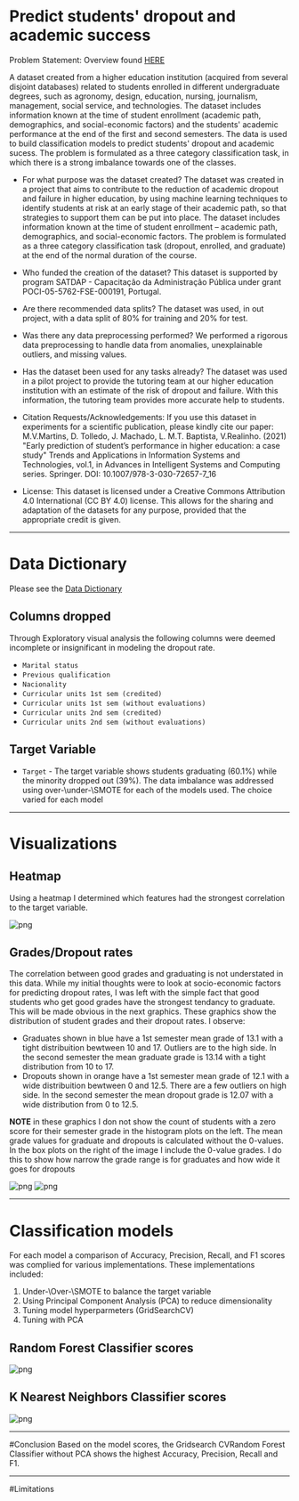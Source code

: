 # Predict students' dropout and academic success

Problem Statement:
Overview found [HERE](https://archive-beta.ics.uci.edu/dataset/697/predict+students+dropout+and+academic+success)

A dataset created from a higher education institution (acquired from several disjoint databases) related to students enrolled in different undergraduate degrees, such as agronomy, design, education, nursing, journalism, management, social service, and technologies. The dataset includes information known at the time of student enrollment (academic path, demographics, and social-economic factors) and the students' academic performance at the end of the first and second semesters. The data is used to build classification models to predict students' dropout and academic sucess. The problem is formulated as a three category classification task, in which there is a strong imbalance towards one of the classes.

- For what purpose was the dataset created? The dataset was created in a project that aims to contribute to the reduction of academic dropout and failure in higher education, by using machine learning techniques to identify students at risk at an early stage of their academic path, so that strategies to support them can be put into place. The dataset includes information known at the time of student enrollment – academic path, demographics, and social-economic factors. The problem is formulated as a three category classification task (dropout, enrolled, and graduate) at the end of the normal duration of the course.

- Who funded the creation of the dataset? This dataset is supported by program SATDAP - Capacitação da Administração Pública under grant POCI-05-5762-FSE-000191, Portugal.

- Are there recommended data splits? The dataset was used, in out project, with a data split of 80% for training and 20% for test.

- Was there any data preprocessing performed? We performed a rigorous data preprocessing to handle data from anomalies, unexplainable outliers, and missing values.

- Has the dataset been used for any tasks already? The dataset was used in a pilot project to provide the tutoring team at our higher education institution with an estimate of the risk of dropout and failure. With this information, the tutoring team provides more accurate help to students.

- Citation Requests/Acknowledgements: If you use this dataset in experiments for a scientific publication, please kindly cite our paper: M.V.Martins, D. Tolledo, J. Machado, L. M.T. Baptista, V.Realinho. (2021) "Early prediction of student’s performance in higher education: a case study" Trends and Applications in Information Systems and Technologies, vol.1, in Advances in Intelligent Systems and Computing series. Springer. DOI: 10.1007/978-3-030-72657-7_16

- License: This dataset is licensed under a Creative Commons Attribution 4.0 International (CC BY 4.0) license. This allows for the sharing and adaptation of the datasets for any purpose, provided that the appropriate credit is given.

---
# Data Dictionary
Please see the [Data Dictionary](https://archive-beta.ics.uci.edu/dataset/697/predict+students+dropout+and+academic+success)

## Columns dropped

Through Exploratory visual analysis the following columns were deemed incomplete or insignificant in modeling the dropout rate.  
- `Marital status`
- `Previous qualification`
- `Nacionality`
- `Curricular units 1st sem (credited)`
- `Curricular units 1st sem (without evaluations)`
- `Curricular units 2nd sem (credited)`
- `Curricular units 2nd sem (without evaluations)`

## Target Variable 
- `Target` - The target variable shows students graduating (60.1%) while the minority dropped out (39%).  The data imbalance was addressed using over-\under-\SMOTE for each of the models used.  The choice varied for each model
---
# Visualizations
## Heatmap
Using a heatmap I determined which features had the strongest correlation to the target variable.

![png](https://drive.google.com/uc?id=19dnZ9T6yEh1O9Z5NWU8RiGgYQFrIJ3lk)

## Grades/Dropout rates
The correlation between good grades and graduating is not understated in this data. While my initial thoughts were to look at socio-economic factors for predicting dropout rates, I was left with the simple fact that good students who get good grades have the strongest tendancy to graduate. This will be made obvious in the next graphics. These graphics show the distribution of student grades and their dropout rates. I observe:

- Graduates shown in blue have a 1st semester mean grade of 13.1 with a tight distribuition bewtween 10 and 17. Outliers are to the high side. In the second semester the mean graduate grade is 13.14 with a tight distribution from 10 to 17.
- Dropouts shown in orange have a 1st semester mean grade of 12.1 with a wide distribuition bewtween 0 and 12.5. There are a few outliers on high side. In the second semester the mean dropout grade is 12.07 with a wide distribution from 0 to 12.5.

**NOTE** in these graphics I don not show the count of students with a zero score for their semester grade in the histogram plots on the left. The mean grade values for graduate and dropouts is calculated without the 0-values. In the box plots on the right of the image I include the 0-value grades. I do this to show how narrow the grade range is for graduates and how wide it goes for dropouts

![png](https://drive.google.com/uc?id=1AIUredxVWf97g0HJOq3WQUcicvnpruEI)
![png](https://drive.google.com/uc?id=1ANCjPLg0hQbLm1t2pFjYTCOTCW4IeAo3)

---
# Classification models
For each model a comparison of Accuracy, Precision, Recall, and F1 scores was complied for various implementations. These implementations included:
1. Under-\Over-\SMOTE to balance the target variable
2. Using Principal Component Analysis (PCA) to reduce dimensionality
3. Tuning model hyperparmeters (GridSearchCV)
4. Tuning with PCA

## Random Forest Classifier scores
![png](https://drive.google.com/uc?id=19fbOLUaqi63WsisQwYFUxR9JpldBaq9j)

## K Nearest Neighbors Classifier scores
![png](https://drive.google.com/uc?id=19kkmW460WupAjE8krRoSLEU8-5bjTRvF)

---
#Conclusion
Based on the model scores, the Gridsearch CVRandom Forest Classifier without PCA shows the highest Accuracy, Precision, Recall and F1. 

---
#Limitations
